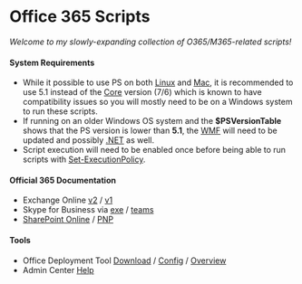 # Office 365 Scripts
*Welcome to my slowly-expanding collection of O365/M365-related scripts!*

#### System Requirements
* While it possible to use PS on both [Linux](https://docs.microsoft.com/en-us/powershell/scripting/install/installing-powershell-core-on-linux?view=powershell-7) and [Mac](https://docs.microsoft.com/en-us/powershell/scripting/install/installing-powershell-core-on-macos?view=powershell-7), it is recommended to use 5.1 instead of the [Core](https://github.com/PowerShell/PowerShell) version (7/6) which is known to have compatibility issues so you will mostly need to be on a Windows system to run these scripts.
* If running on an older Windows OS system and the **$PSVersionTable** shows that the PS version is lower than **5.1**, the  [WMF](https://docs.microsoft.com/en-us/powershell/scripting/windows-powershell/wmf/setup/install-configure?view=powershell-7) will need to be updated and possibly [.NET](https://dotnet.microsoft.com/download/dotnet-framework/thank-you/net48-web-installer) as well. 
* Script execution will need to be enabled once before being able to run scripts with [Set-ExecutionPolicy](https://docs.microsoft.com/en-us/powershell/module/microsoft.powershell.security/set-executionpolicy?view=powershell-7).

#### Official 365 Documentation
 * Exchange Online [v2](https://docs.microsoft.com/en-us/powershell/exchange/connect-to-exchange-online-powershell?view=exchange-ps) / [v1](https://docs.microsoft.com/en-us/powershell/exchange/basic-auth-connect-to-exo-powershell?view=exchange-ps)
 * Skype for Business via [exe](https://docs.microsoft.com/en-us/microsoft-365/enterprise/manage-skype-for-business-online-with-microsoft-365-powershell?view=o365-worldwide) / [teams]()
 * [SharePoint Online](https://docs.microsoft.com/en-us/powershell/sharepoint/sharepoint-online/connect-sharepoint-online?view=sharepoint-ps) / [PNP](https://docs.microsoft.com/en-us/powershell/sharepoint/sharepoint-pnp/sharepoint-pnp-cmdlets?view=sharepoint-ps)

#### Tools
 * Office Deployment Tool [Download](https://go.microsoft.com/fwlink/p/?LinkID=626065) / [Config](https://config.office.com/deploymentsettings) / [Overview](https://docs.microsoft.com/en-us/deployoffice/overview-office-deployment-tool)
 * Admin Center [Help](https://docs.microsoft.com/en-us/microsoft-365/admin/?view=o365-worldwide)
